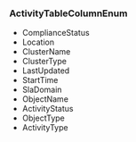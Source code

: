 ### ActivityTableColumnEnum
- ComplianceStatus
- Location
- ClusterName
- ClusterType
- LastUpdated
- StartTime
- SlaDomain
- ObjectName
- ActivityStatus
- ObjectType
- ActivityType
